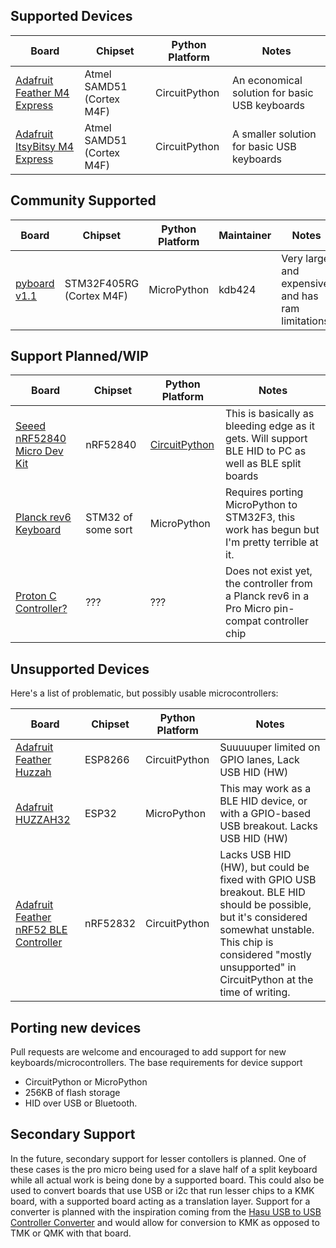 ## Supported Devices

| Board | Chipset | Python Platform | Notes |
| ----- | ------- | --------------- | ----- |
| [Adafruit Feather M4 Express](https://www.adafruit.com/product/3857) | Atmel SAMD51 (Cortex M4F) | CircuitPython | An economical solution for basic USB keyboards |
| [Adafruit ItsyBitsy M4 Express](https://www.adafruit.com/product/3800) | Atmel SAMD51 (Cortex M4F) | CircuitPython | A smaller solution for basic USB keyboards |

## Community Supported
| Board | Chipset | Python Platform | Maintainer | Notes |
| ----- | ------- | --------------- | ----- | ----- |
| [pyboard v1.1](https://www.adafruit.com/product/2390) | STM32F405RG (Cortex M4F) | MicroPython | kdb424 | Very large and expensive, and has ram limitations. |

## Support Planned/WIP
| Board | Chipset | Python Platform | Notes |
| ----- | ------- | --------------- | ----- |
| [Seeed nRF52840 Micro Dev Kit](https://www.seeedstudio.com/nRF52840-Micro-Development-Kit-p-3079.html) | nRF52840 | [CircuitPython](https://github.com/KMKfw/circuitpython/tree/topic-nrf52840-mdk) | This is basically as bleeding edge as it gets. Will support BLE HID to PC as well as BLE split boards |
| [Planck rev6 Keyboard](https://olkb.com/planck) | STM32 of some sort | MicroPython | Requires porting MicroPython to STM32F3, this work has begun but I'm pretty terrible at it. |
| [Proton C Controller?](https://www.reddit.com/r/MechanicalKeyboards/comments/87cw36/render_of_the_qmk_proton_c_qmkpowered_pro_micro/) | ??? | ??? | Does not exist yet, the controller from a Planck rev6 in a Pro Micro pin-compat controller chip |


## Unsupported Devices


Here's a list of problematic, but possibly usable microcontrollers:

| Board | Chipset | Python Platform | Notes |
| ----- | ------- | --------------- | ------------------ |
| [Adafruit Feather Huzzah](https://www.adafruit.com/product/2821) | ESP8266 | CircuitPython | Suuuuuper limited on GPIO lanes, Lack USB HID (HW) |
| [Adafruit HUZZAH32](https://www.adafruit.com/product/3405) | ESP32 | MicroPython | This may work as a BLE HID device, or with a GPIO-based USB breakout. Lacks USB HID (HW) |
| [Adafruit Feather nRF52 BLE Controller](https://www.adafruit.com/product/3406) | nRF52832 | CircuitPython | Lacks USB HID (HW), but could be fixed with GPIO USB breakout. BLE HID should be possible, but it's considered somewhat unstable. This chip is considered "mostly unsupported" in CircuitPython at the time of writing. |

## Porting new devices
Pull requests are welcome and encouraged to add support for new
keyboards/microcontrollers. The base requirements for device support
- CircuitPython or MicroPython
- 256KB of flash storage
- HID over USB or Bluetooth.

## Secondary Support

In the future, secondary support for lesser contollers is planned. One of
these cases is the pro micro being used for a slave half of a split keyboard
while all actual work is being done by a supported board. This could also be
used to convert boards that use USB or i2c that run lesser chips to a KMK
board, with a supported board acting as a translation layer. Support for
a converter is planned with the inspiration coming from the [Hasu USB to
USB Controller Converter](https://www.1upkeyboards.com/shop/controllers/usb-to-usb-converter/) and would allow for conversion to KMK as
opposed to TMK or QMK with that board.